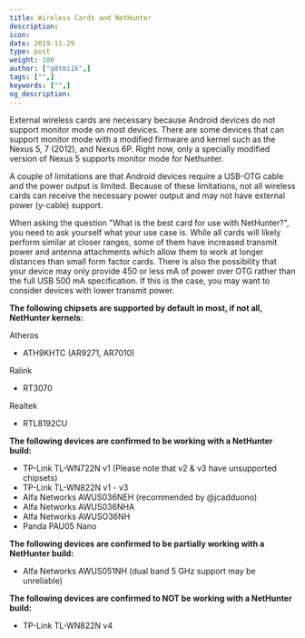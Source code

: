 ```yaml
---
title: Wireless Cards and NetHunter
description:
icon:
date: 2019-11-29
type: post
weight: 100
author: ["g0tmi1k",]
tags: ["",]
keywords: ["",]
og_description:
---
```


External wireless cards are necessary because Android devices do not support monitor mode on most devices. There are some devices that can support monitor mode with a modified firmware and kernel such as the Nexus 5, 7 (2012), and Nexus 6P. Right now, only a specially modified version of Nexus 5 supports monitor mode for Nethunter.

A couple of limitations are that Android devices require a USB-OTG cable and the power output is limited. Because of these limitations, not all wireless cards can receive the necessary power output and may not have external power (y-cable) support.

When asking the question "What is the best card for use with NetHunter?", you need to ask yourself what your use case is.
While all cards will likely perform similar at closer ranges, some of them have increased transmit power and antenna attachments which allow them to work at longer distances than small form factor cards.
There is also the possibility that your device may only provide 450 or less mA of power over OTG rather than the full USB 500 mA specification. If this is the case, you may want to consider devices with lower transmit power.

**The following chipsets are supported by default in most, if not all, NetHunter kernels:**

Atheros
* ATH9KHTC (AR9271, AR7010)

Ralink
* RT3070

Realtek
* RTL8192CU

**The following devices are confirmed to be working with a NetHunter build:**
* TP-Link TL-WN722N v1 (Please note that v2 & v3 have unsupported chipsets)
* TP-Link TL-WN822N v1 - v3
* Alfa Networks AWUS036NEH (recommended by @jcadduono)
* Alfa Networks AWUS036NHA
* Alfa Networks AWUSO36NH
* Panda PAU05 Nano

**The following devices are confirmed to be partially working with a NetHunter build:**
* Alfa Networks AWUS051NH (dual band 5 GHz support may be unreliable)

**The following devices are confirmed to NOT be working with a NetHunter build:**
* TP-Link TL-WN822N v4
